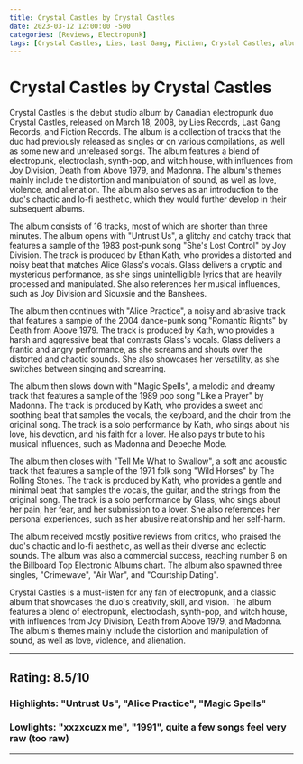 ```yaml
---
title: Crystal Castles by Crystal Castles
date: 2023-03-12 12:00:00 -500
categories: [Reviews, Electropunk]
tags: [Crystal Castles, Lies, Last Gang, Fiction, Crystal Castles, album review]
---
```


# Crystal Castles by Crystal Castles

Crystal Castles is the debut studio album by Canadian electropunk duo Crystal Castles, released on March 18, 2008, by Lies Records, Last Gang Records, and Fiction Records. The album is a collection of tracks that the duo had previously released as singles or on various compilations, as well as some new and unreleased songs. The album features a blend of electropunk, electroclash, synth-pop, and witch house, with influences from Joy Division, Death from Above 1979, and Madonna. The album's themes mainly include the distortion and manipulation of sound, as well as love, violence, and alienation. The album also serves as an introduction to the duo's chaotic and lo-fi aesthetic, which they would further develop in their subsequent albums.

The album consists of 16 tracks, most of which are shorter than three minutes. The album opens with "Untrust Us", a glitchy and catchy track that features a sample of the 1983 post-punk song "She's Lost Control" by Joy Division. The track is produced by Ethan Kath, who provides a distorted and noisy beat that matches Alice Glass's vocals. Glass delivers a cryptic and mysterious performance, as she sings unintelligible lyrics that are heavily processed and manipulated. She also references her musical influences, such as Joy Division and Siouxsie and the Banshees.

The album then continues with "Alice Practice", a noisy and abrasive track that features a sample of the 2004 dance-punk song "Romantic Rights" by Death from Above 1979. The track is produced by Kath, who provides a harsh and aggressive beat that contrasts Glass's vocals. Glass delivers a frantic and angry performance, as she screams and shouts over the distorted and chaotic sounds. She also showcases her versatility, as she switches between singing and screaming.

The album then slows down with "Magic Spells", a melodic and dreamy track that features a sample of the 1989 pop song "Like a Prayer" by Madonna. The track is produced by Kath, who provides a sweet and soothing beat that samples the vocals, the keyboard, and the choir from the original song. The track is a solo performance by Kath, who sings about his love, his devotion, and his faith for a lover. He also pays tribute to his musical influences, such as Madonna and Depeche Mode.

The album then closes with "Tell Me What to Swallow", a soft and acoustic track that features a sample of the 1971 folk song "Wild Horses" by The Rolling Stones. The track is produced by Kath, who provides a gentle and minimal beat that samples the vocals, the guitar, and the strings from the original song. The track is a solo performance by Glass, who sings about her pain, her fear, and her submission to a lover. She also references her personal experiences, such as her abusive relationship and her self-harm.

The album received mostly positive reviews from critics, who praised the duo's chaotic and lo-fi aesthetic, as well as their diverse and eclectic sounds. The album was also a commercial success, reaching number 6 on the Billboard Top Electronic Albums chart. The album also spawned three singles, "Crimewave", "Air War", and "Courtship Dating".

Crystal Castles is a must-listen for any fan of electropunk, and a classic album that showcases the duo's creativity, skill, and vision. The album features a blend of electropunk, electroclash, synth-pop, and witch house, with influences from Joy Division, Death from Above 1979, and Madonna. The album's themes mainly include the distortion and manipulation of sound, as well as love, violence, and alienation.

---

## Rating: 8.5/10

### Highlights: "Untrust Us", "Alice Practice", "Magic Spells"

### Lowlights: "xxzxcuzx me", "1991", quite a few songs feel very raw (too raw)

---
